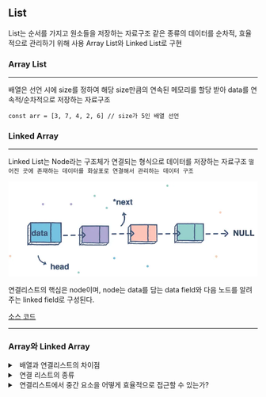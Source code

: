 ## List
List는 순서를 가지고 원소들을 저장하는 자료구조
같은 종류의 데이터를 순차적, 효율적으로 관리하기 위해 사용
Array List와 Linked List로 구현


### Array List
---
배열은 선언 시에 size를 정하여 해당 size만큼의 연속된 메모리를 할당 받아 data를 연속적/순차적으로 저장하는 자료구조

```
const arr = [3, 7, 4, 2, 6] // size가 5인 배열 선언
```

### Linked Array
--- 
Linked List는 Node라는 구조체가 연결되는 형식으로 데이터를 저장하는 자료구조
`떨어진 곳에 존재하는 데이터를 화살표로 연결해서 관리하는 데이터 구조`

![ArrayRotation](../data-structure/img/linked-list.webp)

연결리스트의 핵심은 node이며, node는 data를 담는 data field와 다음 노드를 알려주는 linked field로 구성된다.

[소스 코드](./code/linked_list.js)


---

### Array와 Linked Array

<details>
<summary>&nbsp; 배열과 연결리스트의 차이점</summary>

---

`Random Access (인접 메모리)`
> 💡 Random Access이란? <br/> 메모리에 저장된 데이터에 접근하려면 주소값을 알아야한다.<br/> 배열 변수는 자신이 할당받은 메모리의 첫 번째 주소값을 가리키는데 배열은 연속적/순차적으로 저장되기어 있기 때문에 첫 주소값만 알면 어떤 index에도 즉시 접근이 가능하다.

- 배열은 아무리 긴 배열이더라도 요소들을 연속된 물리주소 위치에 연이어 저장하고 <br/>연결리스트는 무작위 메모리 위치에 있고 포인터를 통해서 논리적으로 연결한다. 

- 따라서 **배열은** 특정 요소를 **O(1)** 의 시간복잡도로 접근하고 <br/>**연결 리스트**는 시작지점에서부터 순차 탐색해야기에 **O(N)** 의 시간복잡도가 소요된다.

- 배열은 특정 요소를 삽입, 제거하려면 요소들의 메모리 위치를 재조정해야하기에 O(N)이 필요
- 연결리스트는 요소를 삽입, 삭제할 때 노드의 포인터만 조정해주면 되기에 O(1)이 소요된다. 

<br/>

> **Array** 는 index로 빠르게 값을 찾는 것이 가능함<br/>
> **LinkedList** 는 데이터의 삽입 및 삭제가 빠름<br/>
> **ArrayList** 는 데이터를 찾는데 빠르지만, 삽입 및 삭제가 느림



---

</details>

<details>
<summary>&nbsp; 연결 리스트의 종류</summary>

---
- 단순 연결 리스트 한방향으로 데이터가 연결 된다.
- 원형 연결 리스트 맨 끝이 NULL이 아니라 첫 노드를 가리킨다.
- 이중 연결리스트 하나 노드에 head와 tail이 있어 앞뒤로 탐색을 할 수 있다.

---
</details>

<details>
<summary>&nbsp; 연결리스트에서 중간 요소을 어떻게 효율적으로 접근할 수 있는가?</summary>

---
- 2개의 포인터를 가지고 탐색을 하는데 하나는 2개 노드씩 이동하고 하나는 1개 노드씩 이동을 한다. 2개씩 이동하는 노드가 끝에 다달았을 때 1개씩 이동하는 노드의 위치가 중간 요소이다.
---
</details>


